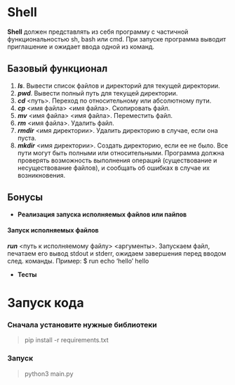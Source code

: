 # Shell

**Shell** должен представлять из себя программу с частичной функциональностью sh,
bash или cmd. При запуске программа выводит приглашение и ожидает ввода одной из
команд.
## Базовый функционал
1. ***ls***. Вывести список файлов и директорий для текущей директории.
2. ***pwd***. Вывести полный путь для текущей директории.
3. ***cd*** <путь>. Переход по относительному или абсолютному пути.
4. ***cp*** <имя файла> <имя файла>. Скопировать файл.
5. ***mv*** <имя файла> <имя файла>. Переместить файл.
6. ***rm*** <имя файла>. Удалить файл.
7. ***rmdir*** <имя директории>. Удалить директорию в случае, если она пуста.
8. ***mkdir*** <имя директории>. Создать директорию, если ее не было.
Все пути могут быть полными или относительными. Программа должна проверять
возможность выполнения операций (существование и несуществование файлов), и
сообщать об ошибках в случае их возникновения.
## Бонусы
* **Реализация запуска исполняемых файлов или пайпов**
#### Запуск исполняемых файлов
***run*** <путь к исполняемому файлу> <аргументы>. Запускаем файл, печатаем его вывод
stdout и stderr, ожидаем завершения перед вводом след. команды. Пример:
$ run echo ‘hello’
hello
* **Тесты**

# Запуск кода

### Сначала установите нужные библиотеки
> pip install -r requirements.txt

### Запуск
> python3 main.py